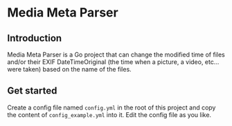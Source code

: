 # Media Meta Parser

## Introduction

Media Meta Parser is a Go project that can change the modified time of files and/or their EXIF DateTimeOriginal (the time when a picture, a video, etc... were taken) based on the name of the files.

## Get started

Create a config file named `config.yml` in the root of this project and copy the content of `config_example.yml` into it. Edit the config file as you like.
